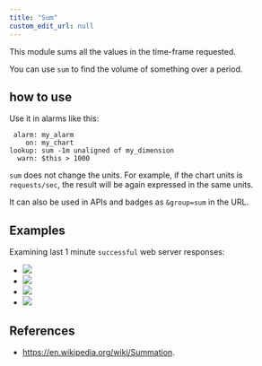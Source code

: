 ```yaml
---
title: "Sum"
custom_edit_url: null
---
```




This module sums all the values in the time-frame requested.

You can use `sum` to find the volume of something over a period.

## how to use

Use it in alarms like this:

```
 alarm: my_alarm
    on: my_chart
lookup: sum -1m unaligned of my_dimension
  warn: $this > 1000
```

`sum` does not change the units. For example, if the chart units is `requests/sec`, the result
will be again expressed in the same units. 

It can also be used in APIs and badges as `&group=sum` in the URL.

## Examples

Examining last 1 minute `successful` web server responses:

-   ![](https://registry.my-netdata.io/api/v1/badge.svg?chart=web_log_nginx.response_statuses&options=unaligned&dimensions=success&group=min&after=-60&label=min)
-   ![](https://registry.my-netdata.io/api/v1/badge.svg?chart=web_log_nginx.response_statuses&options=unaligned&dimensions=success&group=average&after=-60&label=average)
-   ![](https://registry.my-netdata.io/api/v1/badge.svg?chart=web_log_nginx.response_statuses&options=unaligned&dimensions=success&group=max&after=-60&label=max)
-   ![](https://registry.my-netdata.io/api/v1/badge.svg?chart=web_log_nginx.response_statuses&options=unaligned&dimensions=success&group=sum&after=-60&label=1m+sum&value_color=orange&units=requests)

## References

-   <https://en.wikipedia.org/wiki/Summation>.


